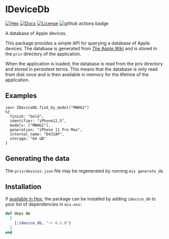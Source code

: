 # IDeviceDb

[![Hex](https://img.shields.io/hexpm/v/idevice_db.svg)](https://hex.pm/packages/idevice_db)
[![Docs](https://img.shields.io/badge/hex-docs-lightgreen.svg)](https://hexdocs.pm/idevice_db/)
[![License](https://img.shields.io/hexpm/l/idevice_db.svg)](https://github.com/ausimian/idevice_db/blob/main/LICENSE.md)
![github actions badge](https://github.com/ausimian/idevice_db/actions/workflows/build.yaml/badge.svg)

A database of Apple devices.

This package provides a simple API for querying a database of Apple devices.
The database is generated from [The Apple Wiki](https://theapplewiki.com/wiki/Models)
and is stored in the `priv` directory of the application.

When the application is loaded, the database is read from the priv directory and stored in
persistent terms. This means that the database is only read from disk once and is then
available in memory for the lifetime of the application.

## Examples
 
    iex> IDeviceDb.find_by_model("MWHG2")
    %{
      finish: "Gold",
      identifier: "iPhone12,5",
      models: ["MWHG2"],
      generation: "iPhone 11 Pro Max",
      internal_name: "D431AP",
      storage: "64 GB"
    }

## Generating the data

The `priv/devices.json` file may be regenerated by running `mix generate_db`.

## Installation

If [available in Hex](https://hex.pm/docs/publish), the package can be installed
by adding `idevice_db` to your list of dependencies in `mix.exs`:

```elixir
def deps do
  [
    {:idevice_db, "~> 0.1.0"}
  ]
end
```


